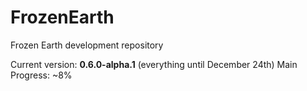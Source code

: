 # FrozenEarth
Frozen Earth development repository 

Current version: **0.6.0-alpha.1** (everything until December 24th)
Main Progress: ~8%
